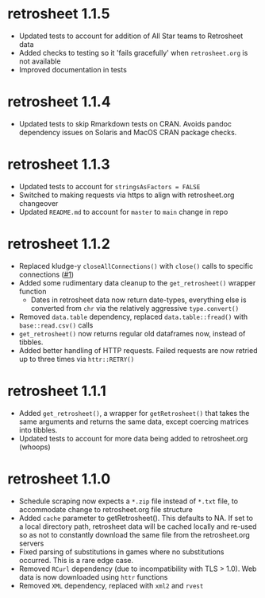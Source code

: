 # retrosheet 1.1.5
  * Updated tests to account for addition of All Star teams to Retrosheet data
  * Added checks to testing so it 'fails gracefully' when `retrosheet.org` is not available
  * Improved documentation in tests

# retrosheet 1.1.4
  * Updated tests to skip Rmarkdown tests on CRAN. Avoids pandoc dependency issues on Solaris and MacOS CRAN package checks.

# retrosheet 1.1.3
  * Updated tests to account for `stringsAsFactors = FALSE`
  * Switched to making requests via https to align with retrosheet.org changeover
  * Updated `README.md` to account for `master` to `main` change in repo

# retrosheet 1.1.2
  * Replaced kludge-y `closeAllConnections()` with `close()` calls to specific connections ([#1](https://github.com/colindouglas/retrosheet/issues/1))
  * Added some rudimentary data cleanup to the `get_retrosheet()` wrapper function
    * Dates in retrosheet data now return date-types, everything else is converted from `chr` via the relatively aggressive `type.convert()`
  * Removed `data.table` dependency, replaced `data.table::fread()` with `base::read.csv()` calls
  * `get_retrosheet()` now returns regular old dataframes now, instead of tibbles.
  * Added better handling of HTTP requests. Failed requests are now retried up to three times via `httr::RETRY()`
    
# retrosheet 1.1.1
  * Added `get_retrosheet()`, a wrapper for `getRetrosheet()` that takes the same arguments and returns the same data, except coercing matrices into tibbles.
  * Updated tests to account for more data being added to retrosheet.org (whoops)

# retrosheet 1.1.0
  * Schedule scraping now expects a `*.zip` file instead of `*.txt` file, to accommodate change to retrosheet.org file structure
  * Added `cache` parameter to getRetrosheet(). This defaults to NA. If set to a local directory path, retrosheet data will be cached locally and re-used so as not to constantly download the same file from the retrosheet.org servers
  * Fixed parsing of substitutions in games where no substitutions occurred. This is a rare edge case.
  * Removed `RCurl` dependency (due to incompatibility with TLS > 1.0). Web data is now downloaded using `httr` functions
  * Removed `XML` dependency, replaced with `xml2` and `rvest`
